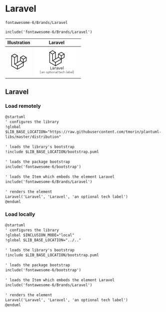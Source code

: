 # Laravel


```text
fontawesome-6/Brands/Laravel
```

```text
include('fontawesome-6/Brands/Laravel')
```



| Illustration | Laravel |
| :---: | :---: |
| ![illustration for Illustration](../../fontawesome-6/Brands/Laravel.png) | ![illustration for Laravel](../../fontawesome-6/Brands/Laravel.Local.png) |




## Laravel

### Load remotely
```plantuml
@startuml
' configures the library
!global $LIB_BASE_LOCATION="https://raw.githubusercontent.com/tmorin/plantuml-libs/master/distribution"

' loads the library's bootstrap
!include $LIB_BASE_LOCATION/bootstrap.puml

' loads the package bootstrap
include('fontawesome-6/bootstrap')

' loads the Item which embeds the element Laravel
include('fontawesome-6/Brands/Laravel')

' renders the element
Laravel('Laravel', 'Laravel', 'an optional tech label')
@enduml
```

### Load locally
```plantuml
@startuml
' configures the library
!global $INCLUSION_MODE="local"
!global $LIB_BASE_LOCATION="../.."

' loads the library's bootstrap
!include $LIB_BASE_LOCATION/bootstrap.puml

' loads the package bootstrap
include('fontawesome-6/bootstrap')

' loads the Item which embeds the element Laravel
include('fontawesome-6/Brands/Laravel')

' renders the element
Laravel('Laravel', 'Laravel', 'an optional tech label')
@enduml
```

